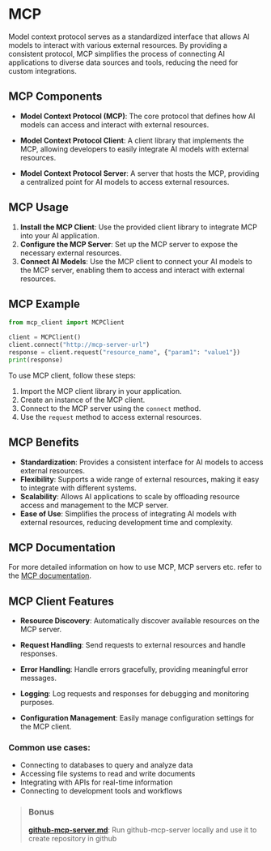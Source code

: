 # MCP
Model context protocol serves as a standardized interface that allows AI models to interact with various external resources. By providing a consistent protocol, MCP simplifies the process of connecting AI applications to diverse data sources and tools, reducing the need for custom integrations.

## MCP Components
- **Model Context Protocol (MCP)**: The core protocol that defines how AI models can access and interact with external resources.

- **Model Context Protocol Client**: A client library that implements the MCP, allowing developers to easily integrate AI models with external resources.

- **Model Context Protocol Server**: A server that hosts the MCP, providing a centralized point for AI models to access external resources.

## MCP Usage
1. **Install the MCP Client**: Use the provided client library to integrate MCP into your AI application.
2. **Configure the MCP Server**: Set up the MCP server to expose the necessary external resources.
3. **Connect AI Models**: Use the MCP client to connect your AI models to the MCP server, enabling them to access and interact with external resources. 

## MCP Example
```python
from mcp_client import MCPClient

client = MCPClient()
client.connect("http://mcp-server-url")
response = client.request("resource_name", {"param1": "value1"})
print(response)
```
To use MCP client, follow these steps:
1. Import the MCP client library in your application.
2. Create an instance of the MCP client.
3. Connect to the MCP server using the `connect` method.
4. Use the `request` method to access external resources.

## MCP Benefits
- **Standardization**: Provides a consistent interface for AI models to access external resources.
- **Flexibility**: Supports a wide range of external resources, making it easy to integrate with different systems.
- **Scalability**: Allows AI applications to scale by offloading resource access and management to the MCP server.
- **Ease of Use**: Simplifies the process of integrating AI models with external resources, reducing development time and complexity.   

## MCP Documentation
For more detailed information on how to use MCP, MCP servers etc. refer to the [MCP documentation](https://github.com/modelcontextprotocol/servers).


## MCP Client Features
- **Resource Discovery**: Automatically discover available resources on the MCP server.
- **Request Handling**: Send requests to external resources and handle responses.       

- **Error Handling**: Handle errors gracefully, providing meaningful error messages.
- **Logging**: Log requests and responses for debugging and monitoring purposes.        
- **Configuration Management**: Easily manage configuration settings for the MCP client.

### Common use cases:

- Connecting to databases to query and analyze data
- Accessing file systems to read and write documents
- Integrating with APIs for real-time information
- Connecting to development tools and workflows

> ### Bonus
> **[github-mcp-server.md](./github-mcp-server.md)**: Run github-mcp-server locally and use it to create repository in github

